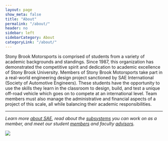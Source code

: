 ```yaml
---
layout: page
show_meta: false
title: "About"
permalink: "/about/"
header: no
sidebar: left
sidebarCategory: About
categoryLink: "/about/"
---
```



Stony Brook Motorsports is comprised of students from a variety of academic backgrounds and standings.  Since 1987, this organization has demonstrated the competitive spirit and dedication to academic excellence of Stony Brook University.  Members of Stony Brook Motorsports take part in a real-world engineering design project sanctioned by SAE International (Society of Automotive Engineers).  These students have the opportunity to use the skills they learn in the classroom to design, build, and test a unique off-road vehicle which goes on to compete at an international level.  Team members must also manage the administrative and financial aspects of a project of this scale, all while balancing their academic responsibilities.

<hr>

_Learn more [about SAE]({{site.baseurl}}/about/sae), read about the [subsystems]({{site.baseurl}}/about/subsystems) you can work on as a member, and meet our student [members]({{site.baseurl}}/about/members) and faculty [advisors]({{site.baseurl}}/about/advisors)._




<img src="{{site.baseurl}}/images/garage/2014.jpg">
